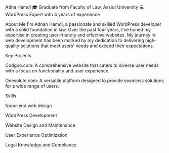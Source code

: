 Adna Hamdi
🎓 Graduate from Faculty of Law, Assiut University 💻 WordPress Expert with 4 years of experience

About Me
I'm Adnan Hamdi, a passionate and skilled WordPress developer with a solid foundation in law. Over the past four years, I've honed my expertise in creating user-friendly and effective websites. My journey in web development has been marked by my dedication to delivering high-quality solutions that meet users' needs and exceed their expectations.

Key Projects

Codgoo.com: A comprehensive website that caters to diverse user needs with a focus on functionality and user experience.

Onesolute.com: A versatile platform designed to provide seamless solutions for a wide range of users.

Skills


frond-end web design 

WordPress Development

Website Design and Maintenance

User Experience Optimization

Legal Knowledge and Compliance

